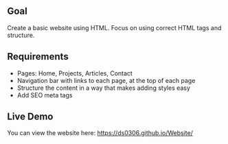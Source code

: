 ## Goal
Create a basic website using HTML. Focus on using correct HTML tags and structure.

## Requirements
- Pages: Home, Projects, Articles, Contact
- Navigation bar with links to each page, at the top of each page
- Structure the content in a way that makes adding styles easy
- Add SEO meta tags

## Live Demo
You can view the website here:
https://ds0306.github.io/Website/
